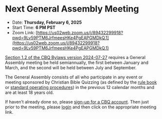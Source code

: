 # Next General Assembly Meeting

- Date: **Thursday, February 6, 2025**
- Start Time: **6 PM PST**
- Zoom Link: [https://us02web.zoom.us/j/89432299918?pwd=9Lv59PTM6JrfmeesHKe4PgEAPGMDkQ.1](https://us02web.zoom.us/j/89432299918?pwd=9Lv59PTM6JrfmeesHKe4PgEAPGMDkQ.1)

[Section 1.2 of the CBQ Bylaws version 2024-07-27](bylaws.md#article1-generalassemblyandqualifieddelegates) requires
a General Assembly meeting be held semiannually, the first between January and March, and the second will be held between July and September.

The General Assembly consists of all who participate in any event or meeting sponsored by Christian Bible Quizzing (as defined by the [rule book](/CBQ_system/rule_book.md) or [standard operating procedures](SOPs.md)) in the previous 12 calendar months and are at least 18 years old.

If haven’t already done so, please [sign-up for a CBQ account](/user/sign_up). Then just prior to the meeting, please [login](/user/login) and then click on the appropriate meeting link.
